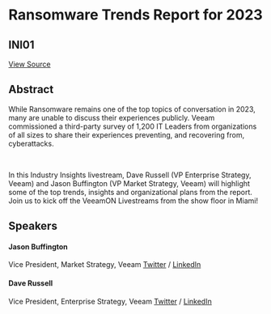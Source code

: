# Ransomware Trends Report for 2023
## INI01
[View Source](https://connect.veeam.com/flow/veeam/veeamon2023/attendeeportal/page/sessioncatalog/session/1678750729801001KyaT)

## Abstract
While Ransomware remains one of the top topics of conversation in 2023, many are unable to discuss their experiences publicly. Veeam commissioned a third-party survey of 1,200 IT Leaders from organizations of all sizes to share their experiences preventing, and recovering from, cyberattacks.  

 

In this Industry Insights livestream, Dave Russell (VP Enterprise Strategy, Veeam) and Jason Buffington (VP Market Strategy, Veeam) will highlight some of the top trends, insights and organizational plans from the report. Join us to kick off the VeeamON Livestreams from the show floor in Miami!  


## Speakers
#### Jason Buffington
Vice President, Market Strategy, Veeam
[Twitter](https://twitter.com/JBuff) / [LinkedIn](https://www.linkedin.com/in/jasonbuffington/)
#### Dave Russell
Vice President, Enterprise Strategy, Veeam
[Twitter](https://twitter.com/BackupDave) / [LinkedIn](https://www.linkedin.com/in/backupdave/)